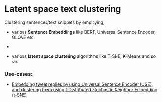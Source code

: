 # Latent space text clustering 


Clustering sentences/text snippets by employing, 

- various **Sentence Embeddings** like BERT, Universal Sentence Encoder, GLOVE etc.
+
-  various **latent space clustering** algorithms like T-SNE, K-Means and so on.


### Use-cases:

- [Embedding tweet replies by using Universal Sentence Encoder (USE), and clustering them using t-Distributed Stochastic Neighbor Embedding (t-SNE)](https://github.com/SaikatPhys/Latent-Space-Text-Clustering/blob/main/USE-sentence-embeddings-and-t-SNE-visualization.ipynb)
